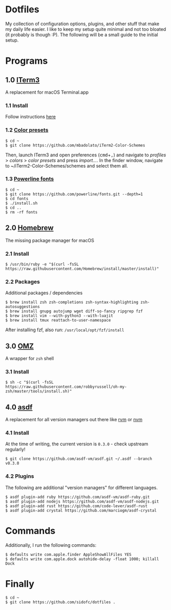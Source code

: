 # Dotfiles

My collection of configuration options, plugins, and other stuff that make my daily life easier.
I like to keep my setup quite minimal and not too bloated (it probably is though :P).
The following will be a small guide to the initial setup.

# Programs

## 1.0 [ITerm3](https://www.iterm2.com/version3.html)

A replacement for macOS Terminal.app

### 1.1 Install

Follow instructions [here](https://www.iterm2.com/version3.html)

### 1.2 [Color presets](https://github.com/mbadolato/iTerm2-Color-Schemes)

    $ cd ~
    $ git clone https://github.com/mbadolato/iTerm2-Color-Schemes

Then, launch ITerm3 and open preferences (<kbd>cmd</kbd>+<kbd>,</kbd>) and navigate to _profiles_ > _colors_ > _color presets_ and press _import..._. In the finder window, navigate to ~/iTerm2-Color-Schemes/schemes and select them all.

### 1.3 [Powerline fonts](https://github.com/powerline/fonts)

    $ cd ~
    $ git clone https://github.com/powerline/fonts.git --depth=1
    $ cd fonts
    $ ./install.sh
    $ cd ..
    $ rm -rf fonts

## 2.0 [Homebrew](https://brew.sh)

The missing package manager for macOS

### 2.1 Install

    $ /usr/bin/ruby -e "$(curl -fsSL https://raw.githubusercontent.com/Homebrew/install/master/install)"

### 2.2 Packages

Additional packages / dependencies

    $ brew install zsh zsh-completions zsh-syntax-highlighting zsh-autosuggestions
    $ brew install gnupg autojump wget diff-so-fancy ripgrep fzf
    $ brew install vim --with-python3 --with-luajit
    $ brew install tmux reattach-to-user-namespace

After installing fzf, also run: `/usr/local/opt/fzf/install`

## 3.0 [OMZ](https://github.com/robbyrussell/oh-my-zsh)

A wrapper for `zsh` shell

### 3.1 Install

    $ sh -c "$(curl -fsSL https://raw.githubusercontent.com/robbyrussell/oh-my-zsh/master/tools/install.sh)"

## 4.0 [asdf](https://github.com/asdf-vm/asdf)

A replacement for all version managers out there like [rvm](https://rvm.io/) or [nvm](https://github.com/creationix/nvm)

### 4.1 Install

At the time of writing, the current version is `0.3.0` - check upstream regularly!

    $ git clone https://github.com/asdf-vm/asdf.git ~/.asdf --branch v0.3.0

### 4.2 Plugins

The following are additional "version managers" for different languages.

    $ asdf plugin-add ruby https://github.com/asdf-vm/asdf-ruby.git
    $ asdf plugin-add nodejs https://github.com/asdf-vm/asdf-nodejs.git
    $ asdf plugin-add rust https://github.com/code-lever/asdf-rust
    $ asdf plugin-add crystal https://github.com/marciogm/asdf-crystal

# Commands

Additionally, I run the following commands:

    $ defaults write com.apple.finder AppleShowAllFiles YES
    $ defaults write com.apple.dock autohide-delay -float 1000; killall Dock

# Finally

    $ cd ~
    $ git clone https://github.com/sidofc/dotfiles .
